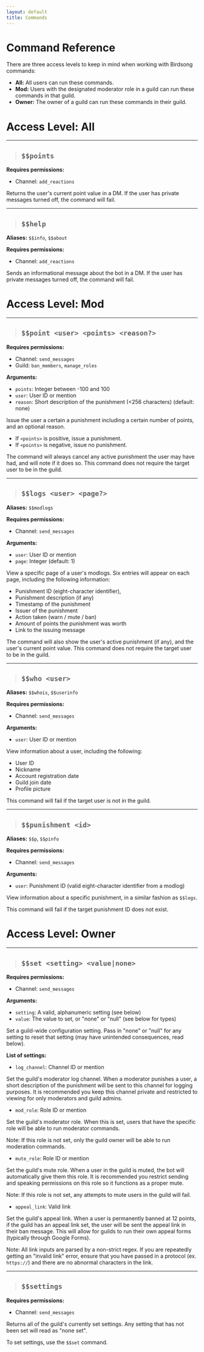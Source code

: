 ```yaml
---
layout: default
title: Commands
---
```


# Command Reference

There are three access levels to keep in mind when working with Birdsong commands:

- **All:** All users can run these commands.
- **Mod:** Users with the designated moderator role in a guild can run these commands in that guild.
- **Owner:** The owner of a guild can run these commands in their guild.

# Access Level: **All**

***

> ## `$$points`

**Requires permissions:**

- Channel: `add_reactions`

Returns the user's current point value in a DM. If the user has private messages turned off, the command will fail.

***

> ## `$$help`

**Aliases:** `$$info`, `$$about`

**Requires permissions:**

- Channel: `add_reactions`

Sends an informational message about the bot in a DM. If the user has private messages turned off, the command will fail.


# Access Level: **Mod**

***

> ## `$$point <user> <points> <reason?>`

**Requires permissions:**

- Channel: `send_messages`
- Guild: `ban_members`, `manage_roles`

**Arguments:**

- `points`: Integer between -100 and 100
- `user`: User ID or mention
- `reason`: Short description of the punishment (<256 characters) (default: none)

Issue the user a certain a punishment including a certain number of points, and an optional reason.

- If `<points>` is positive, issue a punishment.
- If `<points>` is negative, issue no punishment.

The command will always cancel any active punishment the user may have had, and will note if it does so. This command does not require the target user to be in the guild.

***

> ## `$$logs <user> <page?>`

**Aliases:** `$$modlogs`

**Requires permissions:**

- Channel: `send_messages`

**Arguments:**

- `user`: User ID or mention
- `page`: Integer (default: 1)

View a specific page of a user's modlogs. Six entries will appear on each page, including the following information:

- Punishment ID (eight-character identifier),
- Punishment description (if any)
- Timestamp of the punishment
- Issuer of the punishment
- Action taken (warn / mute / ban)
- Amount of points the punishment was worth
- Link to the issuing message

The command will also show the user's active punishment (if any), and the user's current point value. This command does not require the target user to be in the guild.

***

> ## `$$who <user>`

**Aliases:** `$$whois`, `$$userinfo`

**Requires permissions:**

- Channel: `send_messages`

**Arguments:**

- `user`: User ID or mention

View information about a user, including the following:

- User ID
- Nickname
- Account registration date
- Guild join date
- Profile picture

This command will fail if the target user is not in the guild.

***

> ## `$$punishment <id>`

**Aliases:** `$$p`, `$$pinfo`

**Requires permissions:**

- Channel: `send_messages`

**Arguments:**

- `user`: Punishment ID (valid eight-character identifier from a modlog)

View information about a specific punishment, in a similar fashion as `$$logs`.

This command will fail if the target punishment ID does not exist.


# Access Level: **Owner**

***

> ## `$$set <setting> <value|none>`

**Requires permissions:**

- Channel: `send_messages`

**Arguments:**

- `setting`: A valid, alphanumeric setting (see below)
- `value`: The value to set, or "none" or "null" (see below for types)

Set a guild-wide configuration setting. Pass in "none" or "null" for any setting to reset that setting (may have unintended consequences, read below).

**List of settings:**

- `log_channel`: Channel ID or mention

Set the guild's moderator log channel. When a moderator punishes a user, a short description of the punishment will be sent to this channel for logging purposes. It is recommended you keep this channel private and restricted to viewing for only moderators and guild admins.

- `mod_role`: Role ID or mention

Set the guild's moderator role. When this is set, users that have the specific role will be able to run moderator commands.

Note: If this role is not set, only the guild owner will be able to run moderation commands.

- `mute_role`: Role ID or mention

Set the guild's mute role. When a user in the guild is muted, the bot will automatically give them this role. It is recommended you restrict sending and speaking permissions on this role so it functions as a proper mute.

Note: If this role is not set, any attempts to mute users in the guild will fail.

- `appeal_link`: Valid link

Set the guild's appeal link. When a user is permanently banned at 12 points, if the guild has an appeal link set, the user will be sent the appeal link in their ban message. This will allow for guilds to run their own appeal forms (typically through Google Forms).

Note: All link inputs are parsed by a non-strict regex. If you are repeatedly getting an "invalid link" error, ensure that you have passed in a protocol (ex. `https://`) and there are no abnormal characters in the link.

***

> ## `$$settings`

**Requires permissions:**

- Channel: `send_messages`

Returns all of the guild's currently set settings. Any setting that has not been set will read as "none set".

To set settings, use the `$$set` command.

